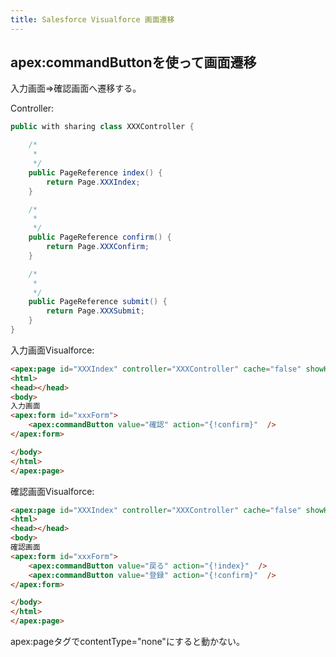 ```yaml
---
title: Salesforce Visualforce 画面遷移
---
```


## apex:commandButtonを使って画面遷移

入力画面⇒確認画面へ遷移する。

Controller:

``` java
public with sharing class XXXController {

	/*
	 *
	 */
	public PageReference index() {
		return Page.XXXIndex;
	}

	/*
	 *
	 */
	public PageReference confirm() {
		return Page.XXXConfirm;
	}

	/*
	 *
	 */
	public PageReference submit() {
		return Page.XXXSubmit;
	}
}
```

入力画面Visualforce:

``` html
<apex:page id="XXXIndex" controller="XXXController" cache="false" showHeader="false" standardStylesheets="false">
<html>
<head></head>
<body>
入力画面
<apex:form id="xxxForm">
	<apex:commandButton value="確認" action="{!confirm}"  />
</apex:form>

</body>
</html>
</apex:page>
```

確認画面Visualforce:

``` html
<apex:page id="XXXIndex" controller="XXXController" cache="false" showHeader="false" standardStylesheets="false">
<html>
<head></head>
<body>
確認画面
<apex:form id="xxxForm">
	<apex:commandButton value="戻る" action="{!index}"  />
	<apex:commandButton value="登録" action="{!confirm}"  />
</apex:form>

</body>
</html>
</apex:page>
```
apex:pageタグでcontentType="none"にすると動かない。

